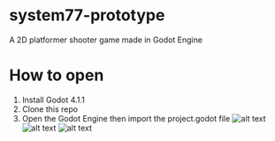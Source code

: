 # system77-prototype
A 2D platformer shooter game made in Godot Engine
# How to open
1. Install Godot 4.1.1
2. Clone this repo
3. Open the Godot Engine then import the project.godot file
![alt text](https://img.itch.zone/aW1hZ2UvMjI2ODYxOC8xMzQ0NTA0Ni5wbmc=/794x1000/DcV3uQ.png)
![alt text](https://img.itch.zone/aW1hZ2UvMjI2ODYxOC8xMzQ0NTA0NC5wbmc=/794x1000/NLnEjq.png)
![alt text](https://img.itch.zone/aW1hZ2UvMjI2ODYxOC8xMzQ0NTA0NS5wbmc=/794x1000/CSeo0x.png)
